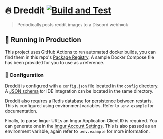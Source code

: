 # 🔥 Dreddit [![Build and Test](https://github.com/luludotdev/dreddit/actions/workflows/ci.yml/badge.svg)](https://github.com/luludotdev/dreddit/actions/workflows/ci.yml)

> Periodically posts reddit images to a Discord webhook

## 🚀 Running in Production

This project uses GitHub Actions to run automated docker builds, you can find them in this repo's [Package Registry](https://github.com/luludotdev/dreddit/packages). A sample Docker Compose file has been provided for you to use as a reference.

### 📝 Configuration

Dreddit is configured with a `config.json` file located in the `config` directory. A [JSON schema](https://github.com/luludotdev/dreddit/blob/master/config/config.schema.json) for IDE integration can be located in the same directory.

Dreddit also requires a Redis database for persistence between restarts. This is configured using environment variables. Refer to `.env.example` for documentation.

Finally, to parse Imgur URLs an Imgur Application Client ID is required. You can generate one in the [Imgur Account Settings](https://imgur.com/account/settings/apps). This is also passed as an environment variable, again refer to `.env.example` for more information.
